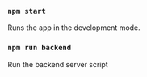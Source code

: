 ### `npm start`

Runs the app in the development mode.

### `npm run backend`

Run the backend server script
